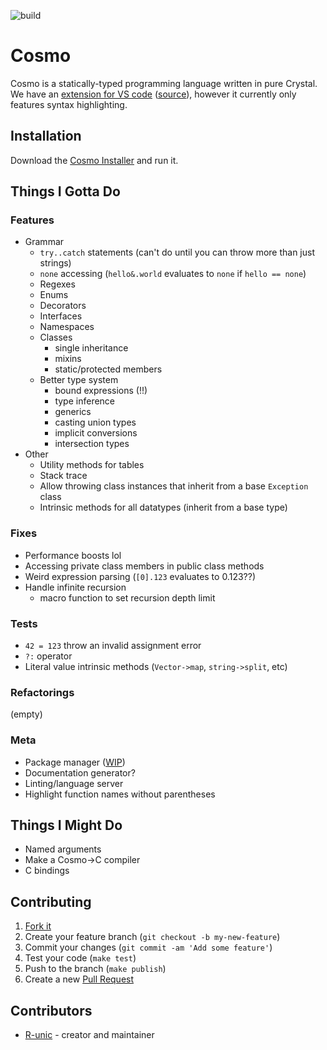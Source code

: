 ![build](https://github.com/cosmo-lang/cosmo/actions/workflows/crystal.yml/badge.svg)
# Cosmo

Cosmo is a statically-typed programming language written in pure Crystal.<br>
We have an [extension for VS code](https://marketplace.visualstudio.com/items?itemName=cosmo.vscode-cosmo) ([source](https://github.com/R-unic/vscode-cosmo)), however it currently only features syntax highlighting.

## Installation

Download the [Cosmo Installer](https://github.com/cosmo-lang/cosmo-installer/releases) and run it.

## Things I Gotta Do

### Features
- Grammar
  - `try..catch` statements (can't do until you can throw more than just strings)
  - `none` accessing (`hello&.world` evaluates to `none` if `hello == none`)
  - Regexes
  - Enums
  - Decorators
  - Interfaces
  - Namespaces
  - Classes
    * single inheritance
    * mixins
    * static/protected members
  - Better type system
    * bound expressions (!!)
    * type inference
    * generics
    * casting union types
    * implicit conversions
    * intersection types
- Other
  - Utility methods for tables
  - Stack trace
  - Allow throwing class instances that inherit from a base `Exception` class
  - Intrinsic methods for all datatypes (inherit from a base type)

### Fixes
- Performance boosts lol
- Accessing private class members in public class methods
- Weird expression parsing (`[0].123` evaluates to 0.123??)
- Handle infinite recursion
  * macro function to set recursion depth limit

### Tests
- `42 = 123` throw an invalid assignment error
- `?:` operator
- Literal value intrinsic methods (`Vector->map`, `string->split`, etc)

### Refactorings
(empty)

### Meta
- Package manager ([WIP](https://github.com/cosmo-lang/stars))
- Documentation generator?
- Linting/language server
- Highlight function names without parentheses

## Things I Might Do

- Named arguments
- Make a Cosmo->C compiler
- C bindings

## Contributing

1. [Fork it](https://github.com/R-unic/cosmo/fork)
2. Create your feature branch (`git checkout -b my-new-feature`)
3. Commit your changes (`git commit -am 'Add some feature'`)
4. Test your code (`make test`)
5. Push to the branch (`make publish`)
6. Create a new [Pull Request](https://github.com/cosmo-lang/cosmo/pulls)

## Contributors

- [R-unic](https://github.com/R-unic) - creator and maintainer
